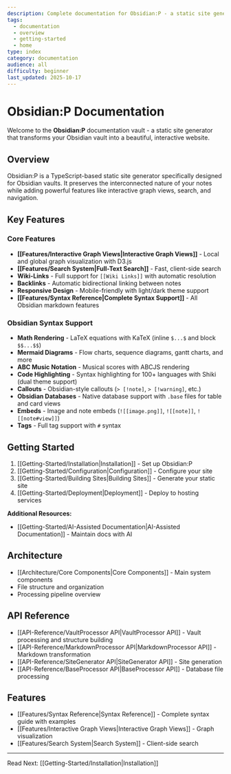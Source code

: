 ```yaml
---
description: Complete documentation for Obsidian:P - a static site generator for Obsidian vaults
tags:
  - documentation
  - overview
  - getting-started
  - home
type: index
category: documentation
audience: all
difficulty: beginner
last_updated: 2025-10-17
---
```


# Obsidian:P Documentation

Welcome to the **Obsidian:P** documentation vault - a static site generator that transforms your Obsidian vault into a beautiful, interactive website.

## Overview

Obsidian:P is a TypeScript-based static site generator specifically designed for Obsidian vaults. It preserves the interconnected nature of your notes while adding powerful features like interactive graph views, search, and navigation.

## Key Features

### Core Features
- **[[Features/Interactive Graph Views|Interactive Graph Views]]** - Local and global graph visualization with D3.js
- **[[Features/Search System|Full-Text Search]]** - Fast, client-side search
- **Wiki-Links** - Full support for `[[Wiki Links]]` with automatic resolution
- **Backlinks** - Automatic bidirectional linking between notes
- **Responsive Design** - Mobile-friendly with light/dark theme support
- **[[Features/Syntax Reference|Complete Syntax Support]]** - All Obsidian markdown features

### Obsidian Syntax Support
- **Math Rendering** - LaTeX equations with KaTeX (inline `$...$` and block `$$...$$`)
- **Mermaid Diagrams** - Flow charts, sequence diagrams, gantt charts, and more
- **ABC Music Notation** - Musical scores with ABCJS rendering
- **Code Highlighting** - Syntax highlighting for 100+ languages with Shiki (dual theme support)
- **Callouts** - Obsidian-style callouts (`> [!note]`, `> [!warning]`, etc.)
- **Obsidian Databases** - Native database support with `.base` files for table and card views
- **Embeds** - Image and note embeds (`![[image.png]]`, `![[note]]`, `![[note#view]]`)
- **Tags** - Full tag support with `#` syntax

## Getting Started

1. [[Getting-Started/Installation|Installation]] - Set up Obsidian:P
2. [[Getting-Started/Configuration|Configuration]] - Configure your site
3. [[Getting-Started/Building Sites|Building Sites]] - Generate your static site
4. [[Getting-Started/Deployment|Deployment]] - Deploy to hosting services

**Additional Resources:**
- [[Getting-Started/AI-Assisted Documentation|AI-Assisted Documentation]] - Maintain docs with AI

## Architecture

- [[Architecture/Core Components|Core Components]] - Main system components
- File structure and organization
- Processing pipeline overview

## API Reference

- [[API-Reference/VaultProcessor API|VaultProcessor API]] - Vault processing and structure building
- [[API-Reference/MarkdownProcessor API|MarkdownProcessor API]] - Markdown transformation
- [[API-Reference/SiteGenerator API|SiteGenerator API]] - Site generation
- [[API-Reference/BaseProcessor API|BaseProcessor API]] - Database file processing

## Features

- [[Features/Syntax Reference|Syntax Reference]] - Complete syntax guide with examples
- [[Features/Interactive Graph Views|Interactive Graph Views]] - Graph visualization
- [[Features/Search System|Search System]] - Client-side search

---

Read Next: [[Getting-Started/Installation|Installation]]
